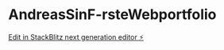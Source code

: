 # AndreasSinF-rsteWebportfolio

[Edit in StackBlitz next generation editor ⚡️](https://stackblitz.com/~/github.com/andreaskodeloftet/AndreasSinF-rsteWebportfolio)